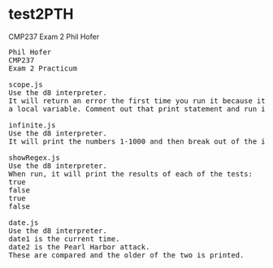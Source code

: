 # test2PTH
CMP237 Exam 2 Phil Hofer

<pre>
Phil Hofer
CMP237
Exam 2 Practicum

scope.js
Use the d8 interpreter.
It will return an error the first time you run it because it is trying to print
a local variable. Comment out that print statement and run it again and it will print the global variable.

infinite.js
Use the d8 interpreter.
It will print the numbers 1-1000 and then break out of the infinite loop.

showRegex.js
Use the d8 interpreter.
When run, it will print the results of each of the tests:
true
false
true
false

date.js
Use the d8 interpreter.
date1 is the current time.
date2 is the Pearl Harbor attack.
These are compared and the older of the two is printed.
</pre>

